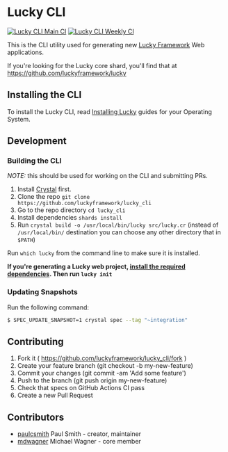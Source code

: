 # Lucky CLI

[![Lucky CLI Main CI](https://github.com/luckyframework/lucky_cli/actions/workflows/ci.yml/badge.svg)](https://github.com/luckyframework/lucky_cli/actions/workflows/ci.yml)
[![Lucky CLI Weekly CI](https://github.com/luckyframework/lucky_cli/actions/workflows/weekly.yml/badge.svg)](https://github.com/luckyframework/lucky_cli/actions/workflows/weekly.yml)

This is the CLI utility used for generating new [Lucky Framework](https://luckyframework.org) Web applications.

If you're looking for the Lucky core shard, you'll find that at https://github.com/luckyframework/lucky

## Installing the CLI

To install the Lucky CLI, read [Installing Lucky](https://luckyframework.org/guides/getting-started/installing) guides for your Operating System.

## Development

### Building the CLI

*NOTE:* this should be used for working on the CLI and submitting PRs.

1.  Install [Crystal](https://crystal-lang.org/install/) first.
2.  Clone the repo `git clone https://github.com/luckyframework/lucky_cli`
3.  Go to the repo directory `cd lucky_cli`
4.  Install dependencies `shards install`
5.  Run `crystal build -o /usr/local/bin/lucky src/lucky.cr`
    (instead of `/usr/local/bin/` destination you can choose any other directory that in `$PATH`)

Run `which lucky` from the command line to make sure it is installed.

**If you're generating a Lucky web project, [install the required dependencies](https://luckyframework.org/guides/getting-started/installing#install-required-dependencies). Then run `lucky init`**

### Updating Snapshots

Run the following command:

```bash
$ SPEC_UPDATE_SNAPSHOT=1 crystal spec --tag "~integration"
```

## Contributing

1.  Fork it ( https://github.com/luckyframework/lucky_cli/fork )
2.  Create your feature branch (git checkout -b my-new-feature)
3.  Commit your changes (git commit -am 'Add some feature')
4.  Push to the branch (git push origin my-new-feature)
5.  Check that specs on GitHub Actions CI pass
6.  Create a new Pull Request

## Contributors

- [paulcsmith](https://github.com/paulcsmith) Paul Smith - creator, maintainer
- [mdwagner](https://github.com/mdwagner) Michael Wagner - core member
